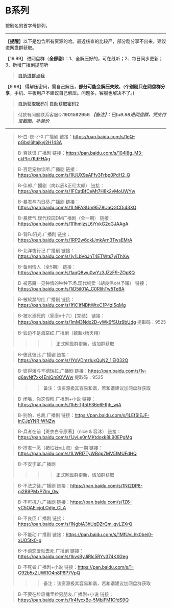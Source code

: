 <h1>B系列</h1>
按剧名的首字母排列，

-----
【**提醒**】以下是包含所有资源的哈。最近核查的比较严，部分剧分享不出来，建议进网盘群获取。


【19.99】 进网盘群（**全部剧**）：1、全解压好的，可在线听；2、每日同步更新；3、新增广播剧提前听
>[自助进群点我](http://pay.tupianmima.com/ma.html)

【9.98】 得解压密码，需自己解压，**部分可能会解压失败**。(**个别剧只在网盘群分享**，手机、平板用户不建议自己解压。问题多，客服也解决不了。)

>[自助获取密码1](http://pay.tupianmima.com/p.php?8tp=t4.14178a37b998.pg1)|
[自助获取密码2](http://pay.tupianmima.com/p.php?8tp=s1.13473a116b998.pg1)

>付款有问题联系客服Q:**1901592956**
***【备注】：已fu9.98进网盘群，凭支付宝截图，补差价***

------

>B-白-夜-Z-X.广播剧
链接：https://pan.baidu.com/s/1eQ-pGbsl6ltajkyj2H143A
 
>B-百妖谱.广播剧
链接：https://pan.baidu.com/s/104I8g_M3-ckPtjr7KdFHAg
 
>B-百足宠物诊所.广播剧
链接：https://pan.baidu.com/s/1IUUX9sAFfv3Frbp0PdH2_Q
 
>B-伴郎.广播剧（向以辰&正经太郎）
链接：https://pan.baidu.com/s/1FCatBfCeMt7H8k2vMoUWYw
 
>B-暴君与向日葵.广播剧
链接：https://pan.baidu.com/s/1LNFASUm95Z8UaQGCDi43XQ
 
>B-暴脾气.现代校园DM广播剧（全一期）
链接：https://pan.baidu.com/s/1l1hmIzsL6iYxkG2oGJAAgA

>B-背Fu阳光.广播剧
链接：https://pan.baidu.com/s/1RP2w6dklJmkArn3TwsEMrA


>B-北洋夜行记.广播剧
链接：https://pan.baidu.com/s/1y1LbVqJnT4ETWts7yiThXw
 
>B-备用情人（全5期）
链接：https://pan.baidu.com/s/1aqQ8wu0wYz3JZzF9-ZOpKQ
 
>B-被恶魔一见钟情的种种下场.现代纯爱（胡良伟x林予曦）
链接：https://pan.baidu.com/s/1iD5iI01A_C0RIihTw5TeBA
 
>B-被软禁的红.广播剧
链接：https://pan.baidu.com/s/1fIC1fNBftWtxC1P4zI5qMg
 
>B-被水溺死的（家康x十六）【完结】
链接：https://pan.baidu.com/s/1mM3Ndx2D-yWk6fSUz9bUdg
提取码：9525 
 
>B-鬓边不是海棠红.广播剧（魏超x杨天翔）
>>>>正式网盘群更新，请加群获取
 
>B-彼此彼此.广播剧
链接：https://pan.baidu.com/s/1YoVDmzluxQuN2_1lEI032Q
 
>B-彼得潘与辛德瑞拉.广播剧
链接：https://pan.baidu.com/s/1v-g6avNf7xk4EniQn8OVWw
提取码：9525 
>>>备注：该资源极其容易和谐，若和谐建议加网盘群获取
 
>B-闭嘴，你这假粉.广播剧+小说
链接：https://pan.baidu.com/s/1hErTjf5fF36e6FIfjh_wiA
 
>B-别怕，总裁.广播剧
链接：https://pan.baidu.com/s/1LEf6IEJF-inCJpYNR-WNZw
 
>B-兵者在前【斑衣白骨原著】（nice & 容沐）
链接：https://pan.baidu.com/s/1JvLe0nMKtdoxk8L90EPgMg
 
>B-搏君一愿（猪怕壮x山海）全一期
链接：https://pan.baidu.com/s/1LWRI7TyWBqp7MV5fMUFdHQ
 
>B-不安于室.广播剧
>>>>正式网盘群更新，请加群获取
 
>B-不法之徒.广播剧
链接：https://pan.baidu.com/s/1Nt2DP8-qi2B9PMxPZlm_0w
 
>B-不可抗力.广播剧
链接：https://pan.baidu.com/s/1Z6-yC5OAEicjqLOdje_CLA
 
>B-不良臣.广播剧
链接：https://pan.baidu.com/s/1NgbiA3hUqDZrQm_qvLZXrQ
 
>B-不能动.广播剧
链接：https://pan.baidu.com/s/1MfUvLhk0bei0-xUO5tk0-g
 
>B-不谈恋爱就去死.广播剧
链接：https://pan.baidu.com/s/1kvsByJiRlc5RYv374KXGeg
 
>B-不死者.广播剧+小说
链接：https://pan.baidu.com/s/1-G92b5xZUWRO4n8P6P7VpQ
>>>备注：该资源极其容易和谐，若和谐建议加网盘群获取
 
>B-不要在垃圾桶里捡男朋友.广播剧+小说
链接：https://pan.baidu.com/s/1r4fycxBe-5MbjFM1CfdS9Q

